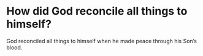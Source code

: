 # How did God reconcile all things to himself?

God reconciled all things to himself when he made peace through his Son’s blood.
